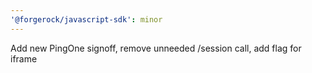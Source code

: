 ```yaml
---
'@forgerock/javascript-sdk': minor
---
```


Add new PingOne signoff, remove unneeded /session call, add flag for iframe
